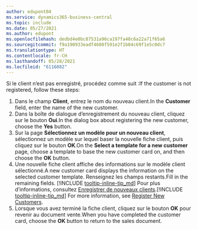 ```yaml
---
author: edupont04
ms.service: dynamics365-business-central
ms.topic: include
ms.date: 05/27/2021
ms.author: edupont
ms.openlocfilehash: dedbd4e0bc87531a96ca197fa48c6a22a71f65a6
ms.sourcegitcommit: f9a190933eadf4608f591e2f1b04c69f1e5c0dc7
ms.translationtype: HT
ms.contentlocale: fr-CH
ms.lasthandoff: 05/28/2021
ms.locfileid: "6116082"
---
```

<span data-ttu-id="eabbe-101">Si le client n’est pas enregistré, procédez comme suit :</span><span class="sxs-lookup"><span data-stu-id="eabbe-101">If the customer is not registered, follow these steps:</span></span>

1. <span data-ttu-id="eabbe-102">Dans le champ **Client**, entrez le nom du nouveau client.</span><span class="sxs-lookup"><span data-stu-id="eabbe-102">In the **Customer** field, enter the name of the new customer.</span></span>
2. <span data-ttu-id="eabbe-103">Dans la boîte de dialogue d’enregistrement du nouveau client, cliquez sur le bouton **Oui**.</span><span class="sxs-lookup"><span data-stu-id="eabbe-103">In the dialog box about registering the new customer, choose the **Yes** button.</span></span>
3. <span data-ttu-id="eabbe-104">Sur la page **Sélectionnez un modèle pour un nouveau client**, sélectionnez un modèle sur lequel baser la nouvelle fiche client, puis cliquez sur le bouton **OK**.</span><span class="sxs-lookup"><span data-stu-id="eabbe-104">On the **Select a template for a new customer** page, choose a template to base the new customer card on, and then choose the **OK** button.</span></span>
4. <span data-ttu-id="eabbe-105">Une nouvelle fiche client affiche des informations sur le modèle client sélectionné.</span><span class="sxs-lookup"><span data-stu-id="eabbe-105">A new customer card displays the information on the selected customer template.</span></span> <span data-ttu-id="eabbe-106">Renseignez les champs restants.</span><span class="sxs-lookup"><span data-stu-id="eabbe-106">Fill in the remaining fields.</span></span> <span data-ttu-id="eabbe-107">[!INCLUDE [tooltip-inline-tip_md](tooltip-inline-tip_md.md)] Pour plus d’informations, consultez [Enregistrer de nouveaux clients](../sales-how-register-new-customers.md).</span><span class="sxs-lookup"><span data-stu-id="eabbe-107">[!INCLUDE [tooltip-inline-tip_md](tooltip-inline-tip_md.md)] For more information, see [Register New Customers](../sales-how-register-new-customers.md).</span></span>  
5. <span data-ttu-id="eabbe-108">Lorsque vous avez terminé la fiche client, cliquez sur le bouton **OK** pour revenir au document vente.</span><span class="sxs-lookup"><span data-stu-id="eabbe-108">When you have completed the customer card, choose the **OK** button to return to the sales document.</span></span>
